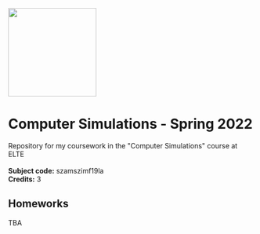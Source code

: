 <img src="https://www.elte.hu/media/98/4e/09bd02a0531e0a6378cfaf14e5c72244b304d9bbb78c58659350ad23390d/elte_angol_fekvo_kek_logo.png" height="180" />

# Computer Simulations - Spring 2022
Repository for my coursework in the  "Computer Simulations" course at ELTE<br>
<br>
**Subject code:** szamszimf19la<br>
**Credits:** 3<br>

## Homeworks
TBA


